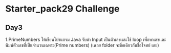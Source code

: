 # Starter_pack29 Challenge
## Day3
1.PrimeNumbers
ให้เขียนโปรแกรม Java รับค่า Input เป็นตัวเลขเเละใช้ loop เพื่อหาเลขเเละพิมพ์ตัวเลขที่เป็นจำนวนเฉพาะ(Prime numbers)
(เฉลย folder จะชื่อเดียวกับชื่อโจทย์ เลย)

